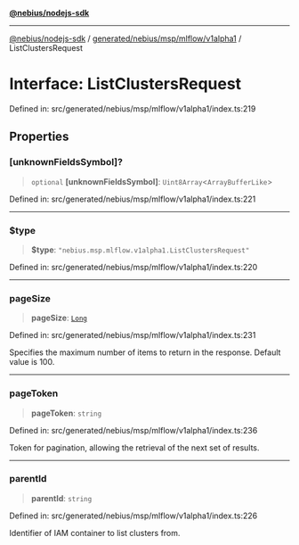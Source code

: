 [**@nebius/nodejs-sdk**](../../../../../../README.md)

---

[@nebius/nodejs-sdk](../../../../../../README.md) / [generated/nebius/msp/mlflow/v1alpha1](../README.md) / ListClustersRequest

# Interface: ListClustersRequest

Defined in: src/generated/nebius/msp/mlflow/v1alpha1/index.ts:219

## Properties

### \[unknownFieldsSymbol\]?

> `optional` **\[unknownFieldsSymbol\]**: `Uint8Array`\<`ArrayBufferLike`\>

Defined in: src/generated/nebius/msp/mlflow/v1alpha1/index.ts:221

---

### $type

> **$type**: `"nebius.msp.mlflow.v1alpha1.ListClustersRequest"`

Defined in: src/generated/nebius/msp/mlflow/v1alpha1/index.ts:220

---

### pageSize

> **pageSize**: [`Long`](../../../../../../runtime/protos/core/classes/Long.md)

Defined in: src/generated/nebius/msp/mlflow/v1alpha1/index.ts:231

Specifies the maximum number of items to return in the response. Default value is 100.

---

### pageToken

> **pageToken**: `string`

Defined in: src/generated/nebius/msp/mlflow/v1alpha1/index.ts:236

Token for pagination, allowing the retrieval of the next set of results.

---

### parentId

> **parentId**: `string`

Defined in: src/generated/nebius/msp/mlflow/v1alpha1/index.ts:226

Identifier of IAM container to list clusters from.
